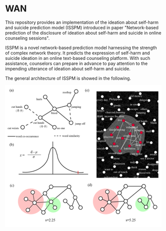 # WAN
This repository provides an implementation of the ideation about self-harm and suicide prediction model (ISSPM) introduced in paper "Network-based prediction of the disclosure of ideation about self-harm and suicide in online counseling sessions".

ISSPM is a novel network-based prediction model harnessing the strength of complex network theory. It predicts the expression of self-harm and suicide ideation in an online text-based counseling platform. With such assistance, counselors can prepare in advance to pay attention to the impending utterance of ideation about self-harm and suicide.

The general architecture of ISSPM is showed in the following.

![figure](https://github.com/zhongzhixu/WAN/blob/master/fig/figure_2.jpg)
